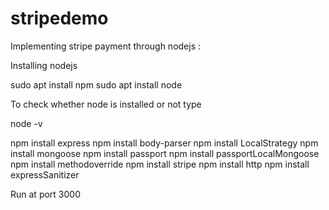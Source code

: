 # stripedemo
Implementing stripe payment through nodejs : 

Installing nodejs

sudo apt install npm
sudo apt install node

To check whether node is installed or not type

node -v

npm install express
npm install body-parser
npm install LocalStrategy
npm install mongoose
npm install passport
npm install passportLocalMongoose 
npm install methodoverride
npm install stripe
npm install http
npm install expressSanitizer

Run at port 3000

